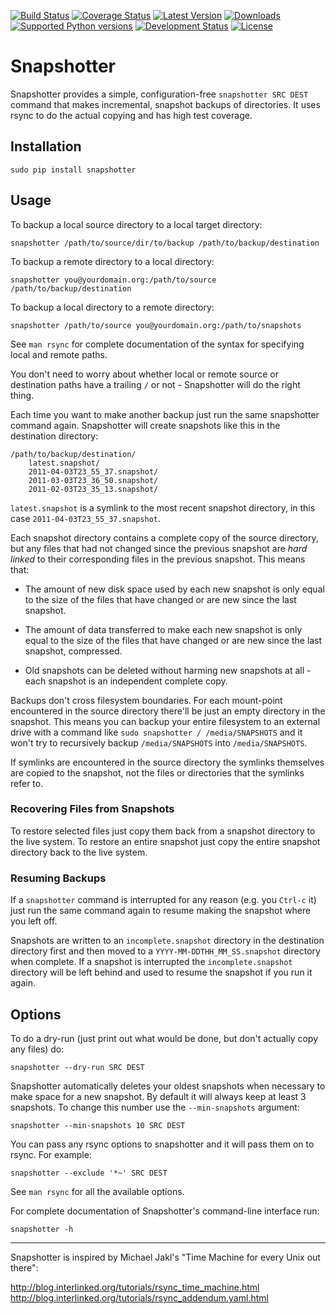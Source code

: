 [![Build Status](https://travis-ci.org/seanh/snapshotter.svg)](https://travis-ci.org/seanh/snapshotter)
[![Coverage Status](https://img.shields.io/coveralls/seanh/snapshotter.svg)](https://coveralls.io/r/seanh/snapshotter)
[![Latest Version](https://pypip.in/version/snapshotter/badge.svg)](https://pypi.python.org/pypi/snapshotter/)
[![Downloads](https://pypip.in/download/snapshotter/badge.svg)](https://pypi.python.org/pypi/snapshotter/)
[![Supported Python versions](https://pypip.in/py_versions/snapshotter/badge.svg)](https://pypi.python.org/pypi/snapshotter/)
[![Development Status](https://pypip.in/status/snapshotter/badge.svg)](https://pypi.python.org/pypi/snapshotter/)
[![License](https://pypip.in/license/snapshotter/badge.svg)](https://pypi.python.org/pypi/snapshotter/)

Snapshotter
===========

Snapshotter provides a simple, configuration-free `snapshotter SRC DEST`
command that makes incremental, snapshot backups of directories. It uses rsync
to do the actual copying and has high test coverage.


Installation
------------

    sudo pip install snapshotter


Usage
-----

To backup a local source directory to a local target directory:

    snapshotter /path/to/source/dir/to/backup /path/to/backup/destination

To backup a remote directory to a local directory:

    snapshotter you@yourdomain.org:/path/to/source /path/to/backup/destination

To backup a local directory to a remote directory:

    snapshotter /path/to/source you@yourdomain.org:/path/to/snapshots

See `man rsync` for complete documentation of the syntax for specifying local
and remote paths.

You don't need to worry about whether local or remote source or destination
paths have a trailing `/` or not - Snapshotter will do the right thing.

Each time you want to make another backup just run the same snapshotter command
again. Snapshotter will create snapshots like this in the destination
directory:

    /path/to/backup/destination/
        latest.snapshot/
        2011-04-03T23_55_37.snapshot/
        2011-03-03T23_36_50.snapshot/
        2011-02-03T23_35_13.snapshot/

`latest.snapshot` is a symlink to the most recent snapshot directory, in this
case `2011-04-03T23_55_37.snapshot`.

Each snapshot directory contains a complete copy of the source directory, but
any files that had not changed since the previous snapshot are *hard linked* to
their corresponding files in the previous snapshot. This means that:

* The amount of new disk space used by each new snapshot is only equal to the
  size of the files that have changed or are new since the last snapshot.

* The amount of data transferred to make each new snapshot is only equal to the
  size of the files that have changed or are new since the last snapshot,
  compressed.

* Old snapshots can be deleted without harming new snapshots at all -
  each snapshot is an independent complete copy.

Backups don't cross filesystem boundaries. For each mount-point encountered in
the source directory there'll be just an empty directory in the snapshot.
This means you can backup your entire filesystem to an external drive with a
command like `sudo snapshotter / /media/SNAPSHOTS` and it won't try to
recursively backup `/media/SNAPSHOTS` into `/media/SNAPSHOTS`.

If symlinks are encountered in the source directory the symlinks themselves are
copied to the snapshot, not the files or directories that the symlinks refer
to.


### Recovering Files from Snapshots

To restore selected files just copy them back from a snapshot directory to the
live system. To restore an entire snapshot just copy the entire snapshot
directory back to the live system.


### Resuming Backups

If a `snapshotter` command is interrupted for any reason (e.g. you `Ctrl-c` it)
just run the same command again to resume making the snapshot where you left
off.

Snapshots are written to an `incomplete.snapshot` directory in the destination
directory first and then moved to a `YYYY-MM-DDTHH_MM_SS.snapshot` directory
when complete. If a snapshot is interrupted the `incomplete.snapshot` directory
will be left behind and used to resume the snapshot if you run it again.


Options
-------

To do a dry-run (just print out what would be done, but don't actually copy any
files) do:

    snapshotter --dry-run SRC DEST

Snapshotter automatically deletes your oldest snapshots when necessary to make
space for a new snapshot. By default it will always keep at least 3 snapshots.
To change this number use the `--min-snapshots` argument:

    snapshotter --min-snapshots 10 SRC DEST

You can pass any rsync options to snapshotter and it will pass them on to
rsync. For example:

    snapshotter --exclude '*~' SRC DEST

See `man rsync` for all the available options.

For complete documentation of Snapshotter's command-line interface run:

    snapshotter -h

* * *

Snapshotter is inspired by Michael Jakl's
"Time Machine for every Unix out there":

<http://blog.interlinked.org/tutorials/rsync_time_machine.html>  
<http://blog.interlinked.org/tutorials/rsync_addendum.yaml.html>
